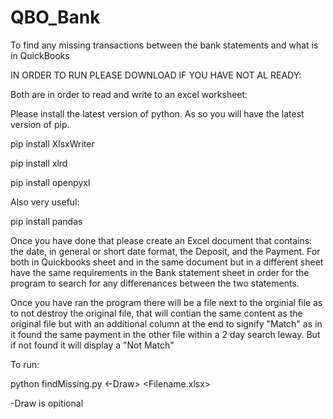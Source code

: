 # QBO_Bank
To find any missing transactions between the bank statements and what is in QuickBooks


IN ORDER TO RUN PLEASE DOWNLOAD IF YOU HAVE NOT AL READY:

Both are in order to read and write to an excel worksheet:

Please install the latest version of python. As so you will have the latest version of pip.

pip install XlsxWriter

pip install xlrd

pip install openpyxl

Also very useful:

pip install pandas

Once you have done that please create an Excel document that contains: the date, in general or short date format, the Deposit, and the Payment. For both in Quickbooks sheet and in the same document but in a different sheet have the same requirements in the Bank statement sheet in order for the program to search for any differenances between the two statements.

Once you have ran the program there will be a file next to the orginial file as to not destroy the original file, that will contian the same content as the original file but with an additional column at the end to signify "Match" as in it found the same payment in the other file within a 2 day search leway. But if not found it will display a "Not Match"


To run:

python findMissing.py <-Draw> <Filename.xlsx>

-Draw is opitional
